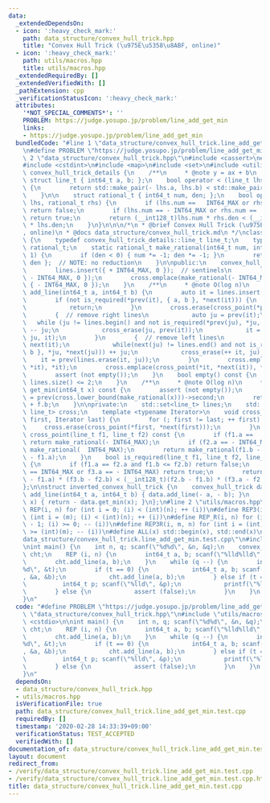```yaml
---
data:
  _extendedDependsOn:
  - icon: ':heavy_check_mark:'
    path: data_structure/convex_hull_trick.hpp
    title: "Convex Hull Trick (\u975E\u5358\u8ABF, online)"
  - icon: ':heavy_check_mark:'
    path: utils/macros.hpp
    title: utils/macros.hpp
  _extendedRequiredBy: []
  _extendedVerifiedWith: []
  _pathExtension: cpp
  _verificationStatusIcon: ':heavy_check_mark:'
  attributes:
    '*NOT_SPECIAL_COMMENTS*': ''
    PROBLEM: https://judge.yosupo.jp/problem/line_add_get_min
    links:
    - https://judge.yosupo.jp/problem/line_add_get_min
  bundledCode: "#line 1 \"data_structure/convex_hull_trick.line_add_get_min.test.cpp\"\
    \n#define PROBLEM \"https://judge.yosupo.jp/problem/line_add_get_min\"\n#line\
    \ 2 \"data_structure/convex_hull_trick.hpp\"\n#include <cassert>\n#include <climits>\n\
    #include <cstdint>\n#include <map>\n#include <set>\n#include <utility>\n\n\nnamespace\
    \ convex_hull_trick_details {\n    /**\n     * @note y = ax + b\n     */\n   \
    \ struct line_t { int64_t a, b; };\n    bool operator < (line_t lhs, line_t rhs)\
    \ {\n        return std::make_pair(- lhs.a, lhs.b) < std::make_pair(- rhs.a, rhs.b);\n\
    \    }\n\n    struct rational_t { int64_t num, den; };\n    bool operator < (rational_t\
    \ lhs, rational_t rhs) {\n        if (lhs.num ==   INT64_MAX or rhs.num == - INT64_MAX)\
    \ return false;\n        if (lhs.num == - INT64_MAX or rhs.num ==   INT64_MAX)\
    \ return true;\n        return (__int128_t)lhs.num * rhs.den < (__int128_t)rhs.num\
    \ * lhs.den;\n    }\n}\n\n\n/*\n * @brief Convex Hull Trick (\u975E\u5358\u8ABF\
    , online)\n * @docs data_structure/convex_hull_trick.md\n */\nclass convex_hull_trick\
    \ {\n    typedef convex_hull_trick_details::line_t line_t;\n    typedef convex_hull_trick_details::rational_t\
    \ rational_t;\n    static rational_t make_rational(int64_t num, int64_t den =\
    \ 1) {\n        if (den < 0) { num *= -1; den *= -1; }\n        return { num,\
    \ den };  // NOTE: no reduction\n    }\n\npublic:\n    convex_hull_trick() {\n\
    \        lines.insert({ + INT64_MAX, 0 });  // sentinels\n        lines.insert({\
    \ - INT64_MAX, 0 });\n        cross.emplace(make_rational(- INT64_MAX), (line_t)\
    \ { - INT64_MAX, 0 });\n    }\n    /**\n     * @note O(log n)\n     */\n    void\
    \ add_line(int64_t a, int64_t b) {\n        auto it = lines.insert({ a, b }).first;\n\
    \        if (not is_required(*prev(it), { a, b }, *next(it))) {\n            lines.erase(it);\n\
    \            return;\n        }\n        cross.erase(cross_point(*prev(it), *next(it)));\n\
    \        {  // remove right lines\n            auto ju = prev(it);\n         \
    \   while (ju != lines.begin() and not is_required(*prev(ju), *ju, { a, b }))\
    \ -- ju;\n            cross_erase(ju, prev(it));\n            it = lines.erase(++\
    \ ju, it);\n        }\n        {  // remove left lines\n            auto ju =\
    \ next(it);\n            while(next(ju) != lines.end() and not is_required({ a,\
    \ b }, *ju, *next(ju))) ++ ju;\n            cross_erase(++ it, ju);\n        \
    \    it = prev(lines.erase(it, ju));\n        }\n        cross.emplace(cross_point(*prev(it),\
    \ *it), *it);\n        cross.emplace(cross_point(*it, *next(it)), *next(it));\n\
    \        assert (not empty());\n    }\n    bool empty() const {\n        return\
    \ lines.size() <= 2;\n    }\n    /**\n     * @note O(log n)\n     */\n    int64_t\
    \ get_min(int64_t x) const {\n        assert (not empty());\n        line_t f\
    \ = prev(cross.lower_bound(make_rational(x)))->second;\n        return f.a * x\
    \ + f.b;\n    }\n\nprivate:\n    std::set<line_t> lines;\n    std::map<rational_t,\
    \ line_t> cross;\n    template <typename Iterator>\n    void cross_erase(Iterator\
    \ first, Iterator last) {\n        for (; first != last; ++ first) {\n       \
    \     cross.erase(cross_point(*first, *next(first)));\n        }\n    }\n    rational_t\
    \ cross_point(line_t f1, line_t f2) const {\n        if (f1.a ==   INT64_MAX)\
    \ return make_rational(- INT64_MAX);\n        if (f2.a == - INT64_MAX) return\
    \ make_rational(  INT64_MAX);\n        return make_rational(f1.b - f2.b, f2.a\
    \ - f1.a);\n    }\n    bool is_required(line_t f1, line_t f2, line_t f3) const\
    \ {\n        if (f1.a == f2.a and f1.b <= f2.b) return false;\n        if (f1.a\
    \ == INT64_MAX or f3.a == - INT64_MAX) return true;\n        return (__int128_t)(f2.a\
    \ - f1.a) * (f3.b - f2.b) < (__int128_t)(f2.b - f1.b) * (f3.a - f2.a);\n    }\n\
    };\n\nstruct inverted_convex_hull_trick {\n    convex_hull_trick data;\n    void\
    \ add_line(int64_t a, int64_t b) { data.add_line(- a, - b); }\n    int64_t get_max(int64_t\
    \ x) { return - data.get_min(x); }\n};\n#line 2 \"utils/macros.hpp\"\n#define\
    \ REP(i, n) for (int i = 0; (i) < (int)(n); ++ (i))\n#define REP3(i, m, n) for\
    \ (int i = (m); (i) < (int)(n); ++ (i))\n#define REP_R(i, n) for (int i = (int)(n)\
    \ - 1; (i) >= 0; -- (i))\n#define REP3R(i, m, n) for (int i = (int)(n) - 1; (i)\
    \ >= (int)(m); -- (i))\n#define ALL(x) std::begin(x), std::end(x)\n#line 4 \"\
    data_structure/convex_hull_trick.line_add_get_min.test.cpp\"\n#include <cstdio>\n\
    \nint main() {\n    int n, q; scanf(\"%d%d\", &n, &q);\n    convex_hull_trick\
    \ cht;\n    REP (i, n) {\n        int64_t a, b; scanf(\"%lld%lld\", &a, &b);\n\
    \        cht.add_line(a, b);\n    }\n    while (q --) {\n        int t; scanf(\"\
    %d\", &t);\n        if (t == 0) {\n            int64_t a, b; scanf(\"%lld%lld\"\
    , &a, &b);\n            cht.add_line(a, b);\n        } else if (t == 1) {\n  \
    \          int64_t p; scanf(\"%lld\", &p);\n            printf(\"%lld\\n\", cht.get_min(p));\n\
    \        } else {\n            assert (false);\n        }\n    }\n    return 0;\n\
    }\n"
  code: "#define PROBLEM \"https://judge.yosupo.jp/problem/line_add_get_min\"\n#include\
    \ \"data_structure/convex_hull_trick.hpp\"\n#include \"utils/macros.hpp\"\n#include\
    \ <cstdio>\n\nint main() {\n    int n, q; scanf(\"%d%d\", &n, &q);\n    convex_hull_trick\
    \ cht;\n    REP (i, n) {\n        int64_t a, b; scanf(\"%lld%lld\", &a, &b);\n\
    \        cht.add_line(a, b);\n    }\n    while (q --) {\n        int t; scanf(\"\
    %d\", &t);\n        if (t == 0) {\n            int64_t a, b; scanf(\"%lld%lld\"\
    , &a, &b);\n            cht.add_line(a, b);\n        } else if (t == 1) {\n  \
    \          int64_t p; scanf(\"%lld\", &p);\n            printf(\"%lld\\n\", cht.get_min(p));\n\
    \        } else {\n            assert (false);\n        }\n    }\n    return 0;\n\
    }\n"
  dependsOn:
  - data_structure/convex_hull_trick.hpp
  - utils/macros.hpp
  isVerificationFile: true
  path: data_structure/convex_hull_trick.line_add_get_min.test.cpp
  requiredBy: []
  timestamp: '2020-02-28 14:33:39+09:00'
  verificationStatus: TEST_ACCEPTED
  verifiedWith: []
documentation_of: data_structure/convex_hull_trick.line_add_get_min.test.cpp
layout: document
redirect_from:
- /verify/data_structure/convex_hull_trick.line_add_get_min.test.cpp
- /verify/data_structure/convex_hull_trick.line_add_get_min.test.cpp.html
title: data_structure/convex_hull_trick.line_add_get_min.test.cpp
---
```

